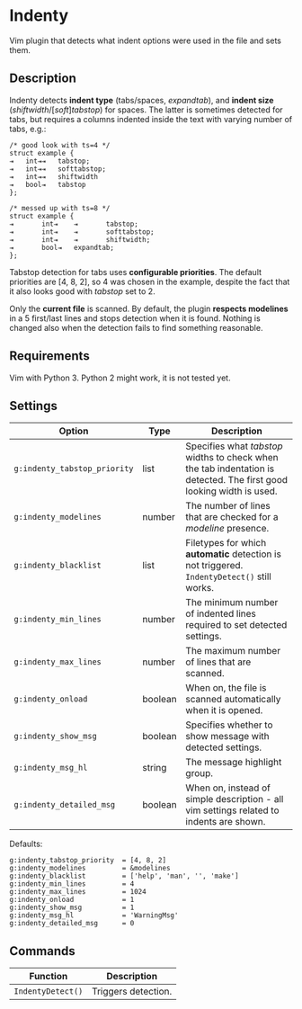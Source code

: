 Indenty
=======

Vim plugin that detects what indent options were used in the file and sets them.

## Description

Indenty detects **indent type** (tabs/spaces, *expandtab*), and **indent size** (*shiftwidth*/[*soft*]*tabstop*) for spaces. The latter is sometimes detected for tabs, but requires a columns indented inside the text with varying number of tabs, e.g.:

```
/* good look with ts=4 */
struct example {
⇥   int⇥⇥   tabstop;
⇥   int⇥⇥   softtabstop;
⇥   int⇥⇥   shiftwidth
⇥   bool⇥   tabstop
};

/* messed up with ts=8 */
struct example {
⇥       int⇥    ⇥       tabstop;
⇥       int⇥    ⇥       softtabstop;
⇥       int⇥    ⇥       shiftwidth;
⇥       bool⇥   expandtab;
};
```

Tabstop detection for tabs uses **configurable priorities**. The default priorities are [4, 8, 2], so 4 was chosen in the example, despite the fact that it also looks good with *tabstop* set to 2.

Only the **current file** is scanned. By default, the plugin **respects modelines** in a 5 first/last lines and stops detection when it is found. Nothing is changed also when the detection fails to find something reasonable.

## Requirements

Vim with Python 3. Python 2 might work, it is not tested yet.

## Settings

 Option                      | Type    | Description
-----------------------------|---------|----------------------------------------
`g:indenty_tabstop_priority` | list    | Specifies what *tabstop* widths to check when the tab indentation is detected. The first good looking width is used.
`g:indenty_modelines`        | number  | The number of lines that are checked for a *modeline* presence.
`g:indenty_blacklist`        | list    | Filetypes for which **automatic** detection is not triggered. `IndentyDetect()` still works.
`g:indenty_min_lines`        | number  | The minimum number of indented lines required to set detected settings.
`g:indenty_max_lines`        | number  | The maximum number of lines that are scanned.
`g:indenty_onload`           | boolean | When on, the file is scanned automatically when it is opened.
`g:indenty_show_msg`         | boolean | Specifies whether to show message with detected settings.
`g:indenty_msg_hl`           | string  | The message highlight group.
`g:indenty_detailed_msg`     | boolean | When on, instead of simple description - all vim settings related to indents are shown.

Defaults:

```
g:indenty_tabstop_priority  = [4, 8, 2]
g:indenty_modelines         = &modelines
g:indenty_blacklist         = ['help', 'man', '', 'make']
g:indenty_min_lines         = 4
g:indenty_max_lines         = 1024
g:indenty_onload            = 1
g:indenty_show_msg          = 1
g:indenty_msg_hl            = 'WarningMsg'
g:indenty_detailed_msg      = 0
```

## Commands

 Function         | Description
------------------|-------------------------------------------------------------
`IndentyDetect()` | Triggers detection.

